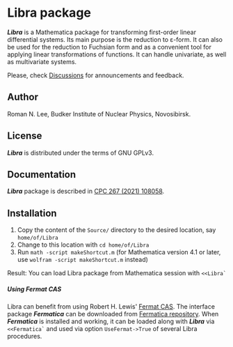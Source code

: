 # Libra package

***Libra*** is a Mathematica package for transforming first-order linear differential systems. Its main purpose is the reduction to ε-form. 
It can also be used for the reduction to Fuchsian form and as a convenient tool for applying linear transformations of functions. It can handle univariate, as well as multivariate systems.

Please, check [Discussions](https://github.com/rnlg/Libra/discussions) for announcements and feedback.

## Author
Roman N. Lee, Budker Institute of Nuclear Physics, Novosibirsk.

## License

***Libra*** is distributed under the terms of GNU GPLv3.

## Documentation

***Libra*** package is described in [CPC 267 (2021) 108058](https://doi.org/10.1016/j.cpc.2021.108058).

## Installation

1. Copy the content of the `Source/` directory to the desired location, say `home/of/Libra`
2. Change to this location with `cd home/of/Libra`
3. Run `math -script makeShortcut.m` (for Mathematica version 4.1 or later, use `wolfram -script makeShortcut.m` instead)

Result: 
You can load Libra package from Mathematica session with ``<<Libra` ``



##### Using Fermat CAS

Libra can benefit from using Robert H. Lewis' [Fermat CAS](http://home.bway.net/lewis/). The interface package ***Fermatica*** can be downloaded from [Fermatica repository](https://github.com/rnlg/Fermatica). When ***Fermatica*** is installed and working, it can be loaded along with ***Libra***  via `` <<Fermatica` `` and used via  option `UseFermat->True` of several Libra procedures.
